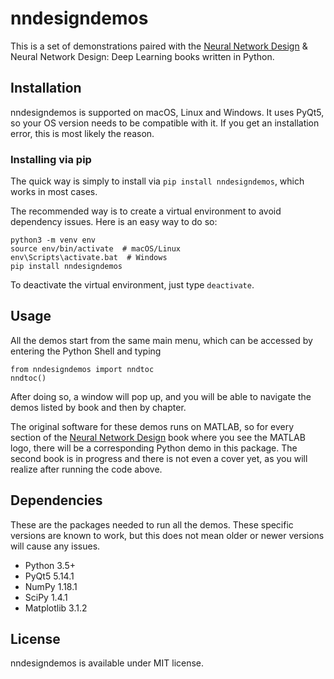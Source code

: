 # nndesigndemos

This is a set of demonstrations paired with the [Neural Network Design](https://hagan.okstate.edu/nnd.html) 
& Neural Network Design: Deep Learning books written in Python.

## Installation

nndesigndemos is supported on macOS, Linux and Windows. It uses PyQt5, so your OS version needs to be compatible with it.
 If you get an installation error, this is most likely the reason.

### Installing via pip

The quick way is simply to install via `pip install nndesigndemos`, which works in most cases.

The recommended way is to create a virtual environment to avoid dependency issues. Here is an easy way to do so:

```
python3 -m venv env
source env/bin/activate  # macOS/Linux
env\Scripts\activate.bat  # Windows
pip install nndesigndemos
```

To deactivate the virtual environment, just type `deactivate`.

## Usage

All the demos start from the same main menu, which can be accessed by entering the Python Shell and typing

```
from nndesigndemos import nndtoc
nndtoc()
```

After doing so, a window will pop up, and you will be able to navigate the demos listed by book and then by chapter.

The original software for these demos runs on MATLAB, so for every section of the 
[Neural Network Design](https://hagan.okstate.edu/NNDesign.pdf) book where you see the MATLAB logo, 
there will be a corresponding Python demo in this package. The second book is in progress and there is not even a cover 
yet, as you will realize after running the code above.

## Dependencies

These are the packages needed to run all the demos. These specific versions are known to work, but this does not mean 
older or newer versions will cause any issues.

- Python 3.5+
- PyQt5 5.14.1
- NumPy 1.18.1
- SciPy 1.4.1
- Matplotlib 3.1.2

## License

nndesigndemos is available under MIT license.
